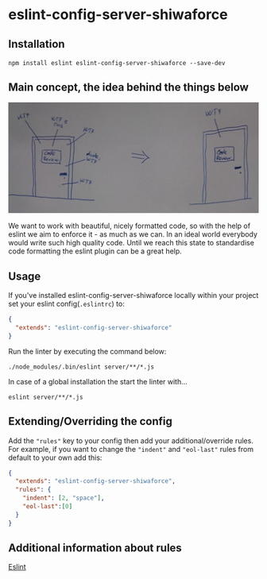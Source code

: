 # eslint-config-server-shiwaforce

## Installation
```
npm install eslint eslint-config-server-shiwaforce --save-dev
```

## Main concept, the idea behind the things below

![code quality transformation](./quality-transformation.png "Code quality transformation")

We want to work with beautiful, nicely formatted code, so with the help of eslint we aim to enforce it - as much as we can. In an ideal world everybody would write such high quality code. Until we reach this state to standardise code formatting the eslint plugin can be a great help.

## Usage
If you've installed eslint-config-server-shiwaforce locally within your project set your eslint config(`.eslintrc`) to:
```json
{
  "extends": "eslint-config-server-shiwaforce"
}
```
Run the linter by executing the command below:
```
./node_modules/.bin/eslint server/**/*.js
```

In case of a global installation the start the linter with...
```
eslint server/**/*.js
```

## Extending/Overriding the config
Add the `"rules"` key to your config then add your additional/override rules. For example, if you want to change the `"indent"` and `"eol-last"` rules from default to your own add this:
```json
{
  "extends": "eslint-config-server-shiwaforce",
  "rules": {
    "indent": [2, "space"],
    "eol-last":[0]
  }
}
```
## Additional information about rules
[Eslint](http://eslint.org)

